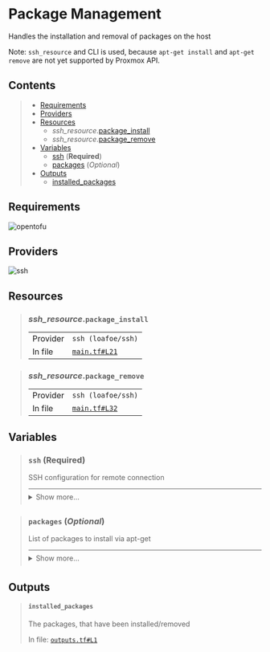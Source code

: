 # Package Management

Handles the installation and removal of packages on the host

Note: `ssh_resource` and CLI is used, because `apt-get install`
and `apt-get remove` are not yet supported by Proxmox API.

## Contents

<blockquote><!-- contents:start -->

- [Requirements](#requirements)
- [Providers](#providers)
- [Resources](#resources)
  - _ssh_resource_.[package_install](#ssh_resourcepackage_install)
  - _ssh_resource_.[package_remove](#ssh_resourcepackage_remove)
- [Variables](#variables)
  - [ssh](#ssh-required) (**Required**)
  - [packages](#packages-optional) (*Optional*)
- [Outputs](#outputs)
  - [installed_packages](#installed_packages)
</blockquote><!-- contents:end -->

## Requirements
![opentofu](https://img.shields.io/badge/OpenTofu->=1.10.5-d3287d?logo=opentofu)

## Providers
  
![ssh](https://img.shields.io/badge/ssh--4fa4f9)

## Resources
  
<blockquote><!-- resource:"ssh_resource.package_install":start -->

### _ssh_resource_.`package_install`
      
  <table>
    <tr>
      <td>Provider</td>
      <td><code>ssh (loafoe/ssh)</code></td>
    </tr>
    <tr>
      <td>In file</td>
      <td><a href="./main.tf#L21"><code>main.tf#L21</code></a></td>
    </tr>
  </table>
</blockquote><!-- resource:"ssh_resource.package_install":end -->
<blockquote><!-- resource:"ssh_resource.package_remove":start -->

### _ssh_resource_.`package_remove`
      
  <table>
    <tr>
      <td>Provider</td>
      <td><code>ssh (loafoe/ssh)</code></td>
    </tr>
    <tr>
      <td>In file</td>
      <td><a href="./main.tf#L32"><code>main.tf#L32</code></a></td>
    </tr>
  </table>
</blockquote><!-- resource:"ssh_resource.package_remove":end -->

## Variables
  
<blockquote><!-- variable:"ssh":start -->

### `ssh` (**Required**)

SSH configuration for remote connection

<details style="border-top-color: inherit; border-top-width: 0.1em; border-top-style: solid; padding-top: 0.5em; padding-bottom: 0.5em;">
  <summary>Show more...</summary>

  **Type**:
  ```hcl
  object({
    host    = string
    user    = string
    id_file = optional(string, "~/.ssh/id_rsa")
  })
  ```
  In file: <a href="./variables.tf#L1"><code>variables.tf#L1</code></a>

</details>
</blockquote><!-- variable:"ssh":end -->
<blockquote><!-- variable:"packages":start -->

### `packages` (*Optional*)

List of packages to install via apt-get

<details style="border-top-color: inherit; border-top-width: 0.1em; border-top-style: solid; padding-top: 0.5em; padding-bottom: 0.5em;">
  <summary>Show more...</summary>

  **Type**:
  ```hcl
  list(string)
  ```
  **Default**:
  ```json
  []
  ```
  In file: <a href="./variables.tf#L14"><code>variables.tf#L14</code></a>

</details>
</blockquote><!-- variable:"packages":end -->

## Outputs
  
<blockquote><!-- output:"installed_packages":start -->

#### `installed_packages`

The packages, that have been installed/removed

In file: <a href="./outputs.tf#L1"><code>outputs.tf#L1</code></a>
</blockquote><!-- output:"installed_packages":end -->
